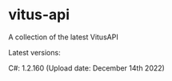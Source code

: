 # vitus-api
A collection of the latest VitusAPI


Latest versions:

C#: 1.2.160 (Upload date: December 14th 2022)
